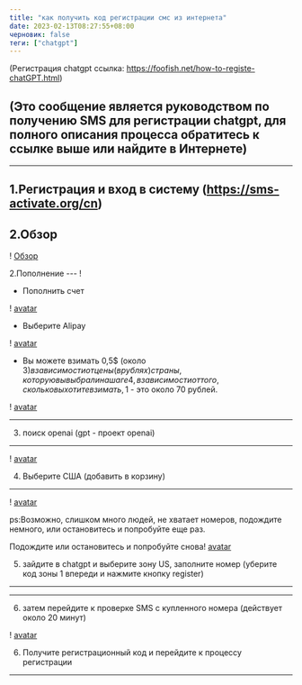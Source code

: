 ```yaml
---
title: "как получить код регистрации смс из интернета"
date: 2023-02-13T08:27:55+08:00
черновик: false
теги: ["chatgpt"]
---
```


(Регистрация chatgpt ссылка: https://foofish.net/how-to-registe-chatGPT.html)
## (Это сообщение является руководством по получению SMS для регистрации chatgpt, для полного описания процесса обратитесь к ссылке выше или найдите в Интернете)
---

1.Регистрация и вход в систему (https://sms-activate.org/cn)
---

2.Обзор
---
! [Обзор](https://res.cloudinary.com/dkmuoufxh/image/upload/v1676538183/cRJUF_nfje8u.png)

2.Пополнение
--- !
- Пополнить счет

! [avatar](https://res.cloudinary.com/dkmuoufxh/image/upload/v1676538183/cRPVE_lzdwsh.jpg)

- Выберите Alipay

! [avatar](https://res.cloudinary.com/dkmuoufxh/image/upload/v1676538181/cR1QX_wryhu4.jpg)
- Вы можете взимать 0,5$ (около 3$) в зависимости от цены (в рублях) страны, которую вы выбрали на шаге 4, в зависимости от того, сколько вы хотите взимать, 1$ - это около 70 рублей.

! [avatar](https://res.cloudinary.com/dkmuoufxh/image/upload/v1676538183/cRqgJ_pvzeys.png)

---

3. поиск openai (gpt - проект openai)
---

! [avatar](https://res.cloudinary.com/dkmuoufxh/image/upload/v1676538187/cRuLc_jxoreo.jpg)

4. Выберите США (добавить в корзину)
---

! [avatar](https://res.cloudinary.com/dkmuoufxh/image/upload/v1676538182/ccfoN_gkus2c.png)

ps:Возможно, слишком много людей, не хватает номеров, подождите немного, или остановитесь и попробуйте еще раз.

Подождите или остановитесь и попробуйте снова! [avatar](https://res.cloudinary.com/dkmuoufxh/image/upload/v1676538181/ccAjd_luak2m.jpg)



5. зайдите в chatgpt и выберите зону US, заполните номер (уберите код зоны 1 впереди и нажмите кнопку register)
---
---
6. затем перейдите к проверке SMS с купленного номера (действует около 20 минут)

! [avatar](https://res.cloudinary.com/dkmuoufxh/image/upload/v1676538181/cctlz_ydjbs7.jpg)

6. Получите регистрационный код и перейдите к процессу регистрации
---